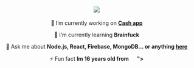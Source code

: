 <h1 align="center">
    <img src="https://cdn.discordapp.com/attachments/1122044617743933510/1145476401445744660/expanded_1.jpg" />
</h1>


<div align="center">
 
 🔭 I’m currently working on **[Cash app](https://github.com/notnomes/Uour)**
 
 🌱 I’m currently learning **Brainfuck**

 💬 Ask me about **Node.js, React, Firebase, MongoDB... or anything [here](https://github.com/salesp07/salesp07/issues)**

 ⚡ Fun fact **Im 16 years old from <img height="15px" src="https://cdn.discordapp.com/attachments/1122044617743933510/1145485424068931624/flag-uzbekistan_1f1fa-1f1ff.png">
">**
 
 </div>
